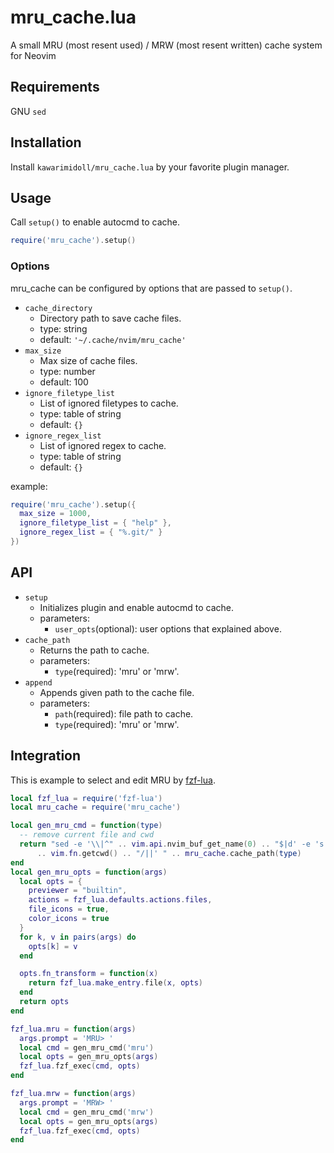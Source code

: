 # mru_cache.lua

A small MRU (most resent used) / MRW (most resent written) cache system for Neovim

## Requirements

GNU `sed`

## Installation

Install `kawarimidoll/mru_cache.lua` by your favorite plugin manager.

## Usage

Call `setup()` to enable autocmd to cache.

```lua
require('mru_cache').setup()
```

### Options

mru_cache can be configured by options that are passed to `setup()`.

- `cache_directory`
  - Directory path to save cache files.
  - type: string
  - default: `'~/.cache/nvim/mru_cache'`
- `max_size`
  - Max size of cache files.
  - type: number
  - default: 100
- `ignore_filetype_list`
  - List of ignored filetypes to cache.
  - type: table of string
  - default: `{}`
- `ignore_regex_list`
  - List of ignored regex to cache.
  - type: table of string
  - default: `{}`

example:
```lua
require('mru_cache').setup({
  max_size = 1000,
  ignore_filetype_list = { "help" },
  ignore_regex_list = { "%.git/" }
})
```

## API

- `setup`
  - Initializes plugin and enable autocmd to cache.
  - parameters:
    - `user_opts`(optional): user options that explained above.
- `cache_path`
  - Returns the path to cache.
  - parameters:
    - `type`(required): 'mru' or 'mrw'.
- `append`
  - Appends given path to the cache file.
  - parameters:
    - `path`(required): file path to cache.
    - `type`(required): 'mru' or 'mrw'.

## Integration

This is example to select and edit MRU by [fzf-lua](https://github.com/ibhagwan/fzf-lua).

```lua
local fzf_lua = require('fzf-lua')
local mru_cache = require('mru_cache')

local gen_mru_cmd = function(type)
  -- remove current file and cwd
  return "sed -e '\\|^" .. vim.api.nvim_buf_get_name(0) .. "$|d' -e 's|^"
      .. vim.fn.getcwd() .. "/||' " .. mru_cache.cache_path(type)
end
local gen_mru_opts = function(args)
  local opts = {
    previewer = "builtin",
    actions = fzf_lua.defaults.actions.files,
    file_icons = true,
    color_icons = true
  }
  for k, v in pairs(args) do
    opts[k] = v
  end

  opts.fn_transform = function(x)
    return fzf_lua.make_entry.file(x, opts)
  end
  return opts
end

fzf_lua.mru = function(args)
  args.prompt = 'MRU> '
  local cmd = gen_mru_cmd('mru')
  local opts = gen_mru_opts(args)
  fzf_lua.fzf_exec(cmd, opts)
end

fzf_lua.mrw = function(args)
  args.prompt = 'MRW> '
  local cmd = gen_mru_cmd('mrw')
  local opts = gen_mru_opts(args)
  fzf_lua.fzf_exec(cmd, opts)
end
```

